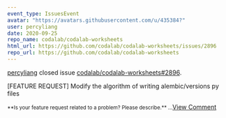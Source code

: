 ```yaml
---
event_type: IssuesEvent
avatar: "https://avatars.githubusercontent.com/u/435384?"
user: percyliang
date: 2020-09-25
repo_name: codalab/codalab-worksheets
html_url: https://github.com/codalab/codalab-worksheets/issues/2896
repo_url: https://github.com/codalab/codalab-worksheets
---
```


<a href='https://github.com/percyliang' target='_blank'>percyliang</a> closed issue <a href='https://github.com/codalab/codalab-worksheets/issues/2896' target='_blank'>codalab/codalab-worksheets#2896</a>.

<p>[FEATURE REQUEST] Modify the algorithm of writing alembic/versions py files</p><small>**Is your feature request related to a problem? Please describe.**...</small><a href='https://github.com/codalab/codalab-worksheets/issues/2896' target='_blank'>View Comment</a>